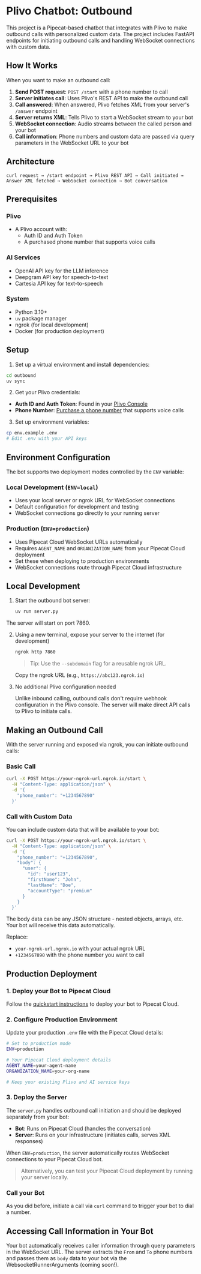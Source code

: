 # Plivo Chatbot: Outbound

This project is a Pipecat-based chatbot that integrates with Plivo to make outbound calls with personalized custom data. The project includes FastAPI endpoints for initiating outbound calls and handling WebSocket connections with custom data.

## How It Works

When you want to make an outbound call:

1. **Send POST request**: `POST /start` with a phone number to call
2. **Server initiates call**: Uses Plivo's REST API to make the outbound call
3. **Call answered**: When answered, Plivo fetches XML from your server's `/answer` endpoint
4. **Server returns XML**: Tells Plivo to start a WebSocket stream to your bot
5. **WebSocket connection**: Audio streams between the called person and your bot
6. **Call information**: Phone numbers and custom data are passed via query parameters in the WebSocket URL to your bot

## Architecture

```
curl request → /start endpoint → Plivo REST API → Call initiated →
Answer XML fetched → WebSocket connection → Bot conversation
```

## Prerequisites

### Plivo

- A Plivo account with:
  - Auth ID and Auth Token
  - A purchased phone number that supports voice calls

### AI Services

- OpenAI API key for the LLM inference
- Deepgram API key for speech-to-text
- Cartesia API key for text-to-speech

### System

- Python 3.10+
- `uv` package manager
- ngrok (for local development)
- Docker (for production deployment)

## Setup

1. Set up a virtual environment and install dependencies:

```bash
cd outbound
uv sync
```

2. Get your Plivo credentials:

- **Auth ID and Auth Token**: Found in your [Plivo Console](https://console.plivo.com/dashboard/)
- **Phone Number**: [Purchase a phone number](https://console.plivo.com/phone-numbers/search/) that supports voice calls

3. Set up environment variables:

```bash
cp env.example .env
# Edit .env with your API keys
```

## Environment Configuration

The bot supports two deployment modes controlled by the `ENV` variable:

### Local Development (`ENV=local`)

- Uses your local server or ngrok URL for WebSocket connections
- Default configuration for development and testing
- WebSocket connections go directly to your running server

### Production (`ENV=production`)

- Uses Pipecat Cloud WebSocket URLs automatically
- Requires `AGENT_NAME` and `ORGANIZATION_NAME` from your Pipecat Cloud deployment
- Set these when deploying to production environments
- WebSocket connections route through Pipecat Cloud infrastructure

## Local Development

1. Start the outbound bot server:

   ```bash
   uv run server.py
   ```

The server will start on port 7860.

2. Using a new terminal, expose your server to the internet (for development)

   ```bash
   ngrok http 7860
   ```

   > Tip: Use the `--subdomain` flag for a reusable ngrok URL.

   Copy the ngrok URL (e.g., `https://abc123.ngrok.io`)

3. No additional Plivo configuration needed

   Unlike inbound calling, outbound calls don't require webhook configuration in the Plivo console. The server will make direct API calls to Plivo to initiate calls.

## Making an Outbound Call

With the server running and exposed via ngrok, you can initiate outbound calls:

### Basic Call

```bash
curl -X POST https://your-ngrok-url.ngrok.io/start \
  -H "Content-Type: application/json" \
  -d '{
    "phone_number": "+1234567890"
  }'
```

### Call with Custom Data

You can include custom data that will be available to your bot:

```bash
curl -X POST https://your-ngrok-url.ngrok.io/start \
  -H "Content-Type: application/json" \
  -d '{
    "phone_number": "+1234567890",
    "body": {
      "user": {
        "id": "user123",
        "firstName": "John",
        "lastName": "Doe",
        "accountType": "premium"
      }
    }
  }'
```

The body data can be any JSON structure - nested objects, arrays, etc. Your bot will receive this data automatically.

Replace:

- `your-ngrok-url.ngrok.io` with your actual ngrok URL
- `+1234567890` with the phone number you want to call

## Production Deployment

### 1. Deploy your Bot to Pipecat Cloud

Follow the [quickstart instructions](https://docs.pipecat.ai/getting-started/quickstart#step-2%3A-deploy-to-production) to deploy your bot to Pipecat Cloud.

### 2. Configure Production Environment

Update your production `.env` file with the Pipecat Cloud details:

```bash
# Set to production mode
ENV=production

# Your Pipecat Cloud deployment details
AGENT_NAME=your-agent-name
ORGANIZATION_NAME=your-org-name

# Keep your existing Plivo and AI service keys
```

### 3. Deploy the Server

The `server.py` handles outbound call initiation and should be deployed separately from your bot:

- **Bot**: Runs on Pipecat Cloud (handles the conversation)
- **Server**: Runs on your infrastructure (initiates calls, serves XML responses)

When `ENV=production`, the server automatically routes WebSocket connections to your Pipecat Cloud bot.

> Alternatively, you can test your Pipecat Cloud deployment by running your server locally.

### Call your Bot

As you did before, initiate a call via `curl` command to trigger your bot to dial a number.

## Accessing Call Information in Your Bot

Your bot automatically receives caller information through query parameters in the WebSocket URL. The server extracts the `From` and `To` phone numbers and passes them as `body` data to your bot via the WebsocketRunnerArguments (coming soon!).
